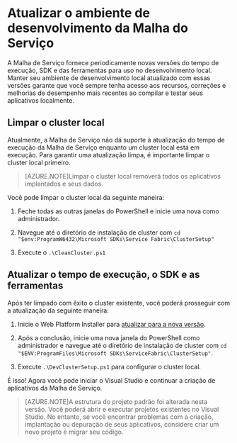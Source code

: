 <properties
   pageTitle="Atualize o ambiente de desenvolvimento da Malha do Serviço | Microsoft Azure"
   description="Atualize seu ambiente de desenvolvimento da Malha do Serviço para usar o tempo de execução, o SDK e as ferramentas mais recentes."
   services="service-fabric"
   documentationCenter=".net"
   authors="seanmck"
   manager="timlt"
   editor=""/>

<tags
   ms.service="service-fabric"
   ms.devlang="dotNet"
   ms.topic="article"
   ms.tgt_pltfrm="na"
   ms.workload="na"
   ms.date="07/29/2015"
   ms.author="seanmck"/>

# Atualizar o ambiente de desenvolvimento da Malha do Serviço

 A Malha de Serviço fornece periodicamente novas versões do tempo de execução, SDK e das ferramentas para uso no desenvolvimento local. Manter seu ambiente de desenvolvimento local atualizado com essas versões garante que você sempre tenha acesso aos recursos, correções e melhorias de desempenho mais recentes ao compilar e testar seus aplicativos localmente.

## Limpar o cluster local

 Atualmente, a Malha de Serviço não dá suporte à atualização do tempo de execução da Malha de Serviço enquanto um cluster local está em execução. Para garantir uma atualização limpa, é importante limpar o cluster local primeiro.

 >[AZURE.NOTE]Limpar o cluster local removerá todos os aplicativos implantados e seus dados.

 Você pode limpar o cluster local da seguinte maneira:


 1. Feche todas as outras janelas do PowerShell e inicie uma nova como administrador.

 2. Navegue até o diretório de instalação de cluster com `cd "$env:ProgramW6432\Microsoft SDKs\Service Fabric\ClusterSetup"`

 3. Execute o `.\CleanCluster.ps1`


## Atualizar o tempo de execução, o SDK e as ferramentas

 Após ter limpado com êxito o cluster existente, você poderá prosseguir com a atualização da seguinte maneira:


 1. Inicie o Web Platform Installer para [atualizar para a nova versão][1].

 2. Após a conclusão, inicie uma nova janela do PowerShell como administrador e navegue até o diretório de instalação de cluster com `cd "$ENV:ProgramFiles\Microsoft SDKs\ServiceFabric\ClusterSetup"`.

 3. Execute `.\DevClusterSetup.ps1` para configurar o cluster local.

É isso! Agora você pode iniciar o Visual Studio e continuar a criação de aplicativos da Malha de Serviço.

>[AZURE.NOTE]A estrutura do projeto padrão foi alterada nesta versão. Você poderá abrir e executar projetos existentes no Visual Studio. No entanto, se você encontrar problemas com a criação, implantação ou depuração de seus aplicativos, considere criar um novo projeto e migrar seu código.

 [1]: http://www.microsoft.com/web/handlers/webpi.ashx?command=getinstallerredirect&appid=MicrosoftAzure-ServiceFabric "Link do WebPI"

<!---HONumber=Nov15_HO1-->